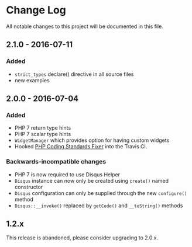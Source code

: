 # Change Log
All notable changes to this project will be documented in this file.

## 2.1.0 - 2016-07-11
### Added
- `strict_types` declare() directive in all source files
- new examples

## 2.0.0 - 2016-07-04
### Added
- PHP 7 return type hints
- PHP 7 scalar type hints
- `WidgetManager` which provides option for having custom widgets
- Hooked [PHP Coding Standards Fixer](http://cs.sensiolabs.org/) into the Travis CI.

### Backwards-incompatible changes
- PHP 7 is now required to use Disqus Helper
- `Disqus` instance can now only be created using `create()` named constructor
- `Disqus` configuration can only be supplied through the new `configure()` method
- `Disqus::__invoke()` replaced by `getCode()` and `__toString()` methods

## 1.2.x
This release is abandoned, please consider upgrading to 2.0.x.

[Unreleased]: https://github.com/nikolaposa/disqus-helper/compare/2.0.0...HEAD